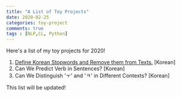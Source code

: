 ```yaml
---
title: "A List of Toy Projects"
date: 2020-02-25
categories: toy-project
comments: true
tags : [NLP,CL, Python]
---
```


Here's a list of my toy projects for 2020!   
1. [Define Korean Stopwords and Remove them from Texts.] \[Korean\]
2. Can We Predict Verb in Sentences? \[Korean\]
3. Can We Distinguish 'ㅜ' and 'ㅋ' in Different Contexts? \[Korean\]


This list will be updated!


[Define Korean Stopwords and Remove them from Texts.]: https://kim-ji-youn.github.io/toy-project/toy-project-1/
